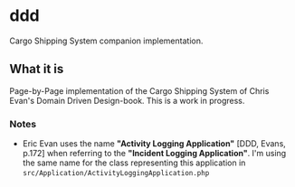 # ddd
Cargo Shipping System companion implementation.

## What it is
Page-by-Page implementation of the Cargo Shipping System of Chris Evan's Domain Driven Design-book.
This is a work in progress.


### Notes
 - Eric Evan uses the name **"Activity Logging Application"** [DDD, Evans, p.172] when referring to the **"Incident Logging Application"**. I'm  using the same name for the class representing this application in `src/Application/ActivityLoggingApplication.php`

